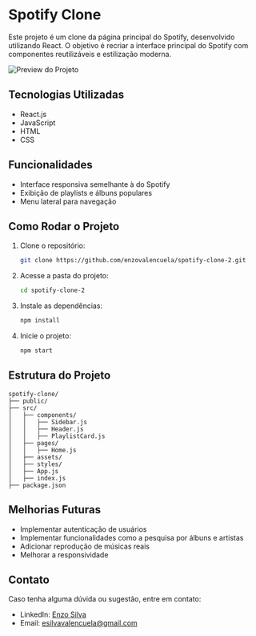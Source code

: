 # Spotify Clone

Este projeto é um clone da página principal do Spotify, desenvolvido utilizando React. O objetivo é recriar a interface principal do Spotify com componentes reutilizáveis e estilização moderna.

![Preview do Projeto](file:///C:/Users/esilv/OneDrive/Imagens/Capturas%20de%20tela/Captura%20de%20tela%202025-02-04%20092418.png)

## Tecnologias Utilizadas

- React.js
- JavaScript
- HTML
- CSS

## Funcionalidades

- Interface responsiva semelhante à do Spotify
- Exibição de playlists e álbuns populares
- Menu lateral para navegação

## Como Rodar o Projeto

1. Clone o repositório:
   ```sh
   git clone https://github.com/enzovalencuela/spotify-clone-2.git
   ```
2. Acesse a pasta do projeto:
   ```sh
   cd spotify-clone-2
   ```
3. Instale as dependências:
   ```sh
   npm install
   ```
4. Inicie o projeto:
   ```sh
   npm start
   ```

## Estrutura do Projeto

```
spotify-clone/
├── public/
├── src/
│   ├── components/
│   │   ├── Sidebar.js
│   │   ├── Header.js
│   │   ├── PlaylistCard.js
│   ├── pages/
│   │   ├── Home.js
│   ├── assets/
│   ├── styles/
│   ├── App.js
│   ├── index.js
├── package.json
```

## Melhorias Futuras

- Implementar autenticação de usuários
- Implementar funcionalidades como a pesquisa por álbuns e artistas
- Adicionar reprodução de músicas reais
- Melhorar a responsividade

## Contato

Caso tenha alguma dúvida ou sugestão, entre em contato:
- LinkedIn: [Enzo Silva](https://www.linkedin.com/in/enzo-silva10/)
- Email: esilvavalencuela@gmail.com

